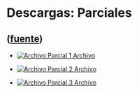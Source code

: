 # Descargas: Parciales
([fuente](https://campus.exactas.uba.ar/course/view.php?id=1095&section=5))
---
  - [ ![Archivo](https://campus.exactas.uba.ar/theme/image.php/magazine/core/1462913092/f/pdf) Parcial 1  Archivo  ](https://campus.exactas.uba.ar/mod/resource/view.php?id=57211)

  - [ ![Archivo](https://campus.exactas.uba.ar/theme/image.php/magazine/core/1462913092/f/pdf) Parcial 2  Archivo  ](https://campus.exactas.uba.ar/mod/resource/view.php?id=57212)

  - [ ![Archivo](https://campus.exactas.uba.ar/theme/image.php/magazine/core/1462913092/f/pdf) Parcial 3  Archivo  ](https://campus.exactas.uba.ar/mod/resource/view.php?id=57213)

